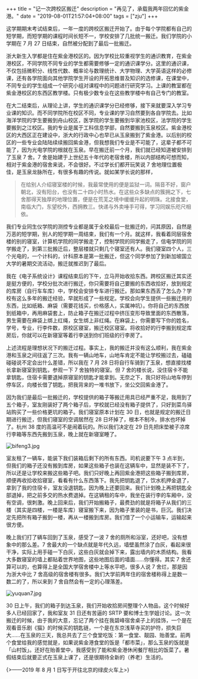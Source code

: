 +++
title = "记一次跨校区搬迁"
description = "再见了，承载我两年回忆的紫金港。"
date = "2019-08-01T21:57:04+08:00"
tags = ["zju"]
+++

这学期期末考试结束后，一年一度的跨校区搬迁开始了。由于每个学院都有自己的短学期，而短学期的课程时间长短不一，学校安排了几批统一搬迁。我们学院的小学期在 7 月 27 日结束，自然被分配到了最后一批搬迁。

浙大新生入学都是住在紫金港校区的。因为学校比较重视学生的通识教育，在紫金港校区，不同学院不同专业的学生都需要修够一定的通识课学分。这里的通识课，不仅包括微积分、线性代数、概率论与数理统计、大学物理、大学英语这样的必修课，还有各学院面向其他学院学生开设的开拓思维普及知识的选修课，在课堂中，不同专业的学生组成一个研究小组对课程中的问题进行研究学习。上课的教室都在紫金港校区的东西区教学楼。只有极少数专业在这些教学楼中有自己专门的教室。

在大二结束后，从理论上讲，学生的通识课学分已经修够，接下来就要深入学习专业课的知识。而不同学院所在校区不同，专业课的学习自然要到各自学院去。比如海洋学院的学生要搬到舟山校区，医学院的学生要搬到华家池校区，法学院的学生要搬到之江校区。我的专业是属于工科信息学部，自然要搬到玉泉校区。紫金港校区的大西区正在建设中，浙大的行政中心也早已从玉泉搬到了紫金港。以后别的校区的一些专业会陆陆续续搬回紫金港，但我想我们专业是不可能了，这辈子都不可能了，因为光电学院的根就在玉泉。早在搬迁前一个月，我们就已经知道被安排到了玉泉 7 舍。7 舍是始建于上世纪五十年代的老宿舍楼，所以内部结构可想而知，相对于紫金港的宿舍来说，不会很好。不过学长们都开玩笑说 7 舍地理位置极佳，是玉泉龙脉所在，有很多有趣的传说。就如某学长说的那样，

> 在给别人介绍寝室楼的时候，我最常使用的便是监狱一词。隔音不好，窗户朝北，没有阳台，也没有二十四小时热水。在这些众多缺点的簇拥之下，七舍那得天独厚的地理位置，便是在荒芜之境中缓缓升起的明珠。北接食堂，南临大门，东望校外，西拥教三。快递与外卖唾手可得，学习同娱乐咫尺相依。

我们专业同生仪学院的测控专业都是属于全校最后一批搬迁的，问其原因，自然是万恶的短学期，别人的短学期一周结束，我们有一个月。就这样，我看着同层宿舍楼的别的寝室，计算机学院的同学搬走了，控制学院的同学搬走了，信电学院的同学搬走了，到第三批搬迁后，整层楼就只剩几个寝室还有人。我们寝室四个人，三个光电的，一个计科的，计科原本是第一批搬迁，但这个同学参加了到新加坡国立大学的暑期交流活动，搬迁就推迟到了最后。

我在《电子系统设计》课程结束后的下午，立马开始收拾东西。跨校区搬迁其实还是挺方便的，学校分批次进行搬迁，你只需要将自己要搬的东西收拾好，放到规定的库房（自行车车库）中，学校会安排专车进行搬迁。那如果东西丢了怎么办？学校有这么多年的搬迁经验，早就形成了一些规定。学校会向学生提供一些搬迁用的东西，比如纸箱、麻袋（需要花钱买，价格感人，实属神坑）。你将自己的东西放到纸箱中，再用麻袋套上，防止箱子在搬迁过程中挤压变形导致里面的东西散落，男生需要在麻袋上绑上红绳，女生绑上非红绳。在麻袋上，你需要写下你的姓名，学号，专业，行李件数，原校区寝室，搬迁校区寝室。将收拾好的行李搬到规定库房后，你就可以在新寝室等着行李送到你们班级的行李房了。

上述流程是理想状况下的搬迁过程。事实上，我的搬迁并没有这么顺利，我在紫金港和玉泉之间往返了三次。我有一辆山地车，山地车肯定不能让学校搬过去，磕磕碰碰说不定会出什么差错，所以我在 7 月 28 日将自行车骑到了玉泉，想直接找楼长拿新寝室到钥匙，参观一下 7 舍独特的寝室。但 7 舍的楼长说，没住宿卡不能拿钥匙，住宿卡需要退掉原寝室的钥匙才能拿到。无奈之下，我只好将山地车停到停车区，向楼长借了钥匙，把我背来的一堆书放下，坐公交回紫金港了。

因为我们是最后一批搬迁的，学校提供的箱子等搬迁用具已经严重不足，我用到了五个箱子，室友刚装好了两个箱子后，学校就已经没有箱子提供了，只好到菜鸟驿站购买了一些价格更坑的箱子。我们寝室原本计划在 30 日，也就是规定的搬迁日期进行搬迁，但我们寝室的空调居然在 28 日坏掉了，根本不制冷，排水也坏掉了。杭州 38 度的高温可不是闹着玩的。所以我们决定在 29 日先把床垫被子凉席行李箱等东西先搬到玉泉，晚上就在新寝室睡了。

![bifeng3.jpg](/images/bifeng3.jpg "我们的全部家当")

室友租了一辆车，能装下我们装箱后剩下的所有东西。司机说要下午 3 点半到，但我们的箱子还没有搬到库房，如果这些箱子也装在这辆车中，显然是装不下了，所以还是让学校来搬这些箱子吧。我们只好晚上再回紫金港把这些箱子搬到库房，顺便再收拾收拾寝室，看看有什么东西落下。我先把钥匙退了，饮水机押金退了，拿到了我的住宿卡，室友没退钥匙，因为晚上还要回来。我们计划晚上再把钥匙全部退掉，把之前多交的热水费退掉。在这辆租的车中，我坐在装行李的车厢中，没有空调，很刺激。晚上回来后，我们开始搬箱子，最费劲的就是将箱子从我们的三楼（其实是四楼，一楼是车库）寝室搬下来，因为箱子里装的是书，巨沉。我们决定先把所有箱子搬到一楼，再从一楼搬到库房。我们借了一个小运输车，运输起来很方便。

晚上我们打了辆车回到了玉泉，感受了一波 7 舍的厕所和浴室，还好吧，没有想象中的那么差。7 舍最大的一个缺点就是年代久远，墙壁虽然涂了白灰，看起来很干净，实际上用手碰一下白灰，这些白灰就会掉下来，露出墙内的木质结构。我看大多数寝室的墙上都贴着世界地图，这些地图后面的墙面……你懂得。其实 7 舍还算可以的，也算得上是全国大学宿舍楼中上等水平吧，很多人说 7 舍烂，那是因为浙大中比 7 舍高级的宿舍楼有很多。我们大学前两年住的宿舍楼称得上是数一数二的了，所以来到 7 舍自然会有一定的心理落差。

![yuquan7.jpg](/images/yuquan7.jpg "玉泉 7 舍内部格局")

30 日上午，我们的箱子到达玉泉，我们开始收拾房间整理个人物品，这个时候好多人已经回家了，我和室友 31 日还有苦逼的 SRTP 要和博士生学姐讨论。这一次搬迁的时候，由于我的大意，忘记了两个挂在我碧峰宿舍桌子上的挂饰，一个是在观看音乐剧《猫》的时候买的钥匙链，一个是在东京浅草寺买的护符，损失巨大……在玉泉的三天，我总共去了三个食堂吃饭：第一食堂、靓园、贻善堂。前两个食堂给我的感觉就是，如果说紫金港食堂的饭是「都市菜」，那么玉泉的饭就是「山村饭」。还好在贻善堂中，我感受到了能和紫金港休闲餐厅相比的饭菜了。暑假结束后就要正式在玉泉上课了，还是很期待全新的（养老）生活的。

{>——2019 年 8 月 1 日写于开往北京的绿皮火车上>}